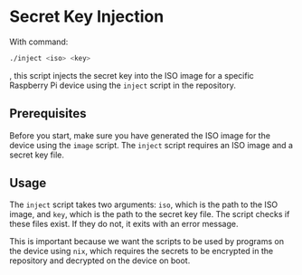 # Secret Key Injection

With command:

```bash
./inject <iso> <key>
```

, this script injects the secret key into the ISO image for a specific Raspberry
Pi device using the `inject` script in the repository.

## Prerequisites

Before you start, make sure you have generated the ISO image for the device
using the `image` script. The `inject` script requires an ISO image and a secret
key file.

## Usage

The `inject` script takes two arguments: `iso`, which is the path to the ISO
image, and `key`, which is the path to the secret key file. The script checks if
these files exist. If they do not, it exits with an error message.

This is important because we want the scripts to be used by programs on the
device using `nix`, which requires the secrets to be encrypted in the repository
and decrypted on the device on boot.
